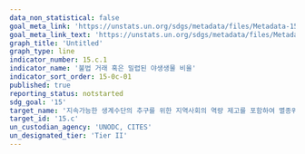 ```yaml
---
data_non_statistical: false
goal_meta_link: 'https://unstats.un.org/sdgs/metadata/files/Metadata-15-0c-01.pdf'
goal_meta_link_text: 'https://unstats.un.org/sdgs/metadata/files/Metadata-15-0c-01.pdf'
graph_title: 'Untitled'
graph_type: line
indicator_number: 15.c.1
indicator_name: '불법 거래 혹은 밀렵된 야생생물 비율'
indicator_sort_order: 15-0c-01
published: true
reporting_status: notstarted
sdg_goal: '15'
target_name: '지속가능한 생계수단의 추구를 위한 지역사회의 역량 제고를 포함하여 멸종위기종의 밀렵 및 밀매 활동 근절을 위한 글로벌 차원의 노력 강화'
target_id: '15.c'
un_custodian_agency: 'UNODC, CITES'
un_designated_tier: 'Tier II'
---
```

